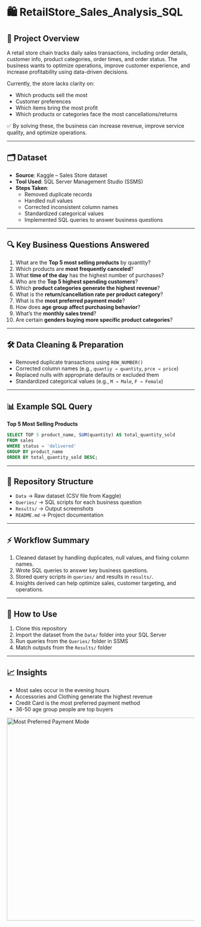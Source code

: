 # 🛍️ RetailStore_Sales_Analysis_SQL  

## 📌 Project Overview  
A retail store chain tracks daily sales transactions, including order details, customer info, product categories, order times, and order status. The business wants to optimize operations, improve customer experience, and increase profitability using data-driven decisions.  

Currently, the store lacks clarity on:  
- Which products sell the most  
- Customer preferences  
- Which items bring the most profit  
- Which products or categories face the most cancellations/returns

✅ By solving these, the business can increase revenue, improve service quality, and optimize operations.  

---

## 🗂️ Dataset  
- **Source**: Kaggle – Sales Store dataset  
- **Tool Used**: SQL Server Management Studio (SSMS)  
- **Steps Taken**:  
  - Removed duplicate records  
  - Handled null values  
  - Corrected inconsistent column names  
  - Standardized categorical values  
  - Implemented SQL queries to answer business questions  

---

## 🔍 Key Business Questions Answered  
1. What are the **Top 5 most selling products** by quantity?  
2. Which products are **most frequently canceled**?  
3. What **time of the day** has the highest number of purchases?  
4. Who are the **Top 5 highest spending customers**?  
5. Which **product categories generate the highest revenue**?  
6. What is the **return/cancellation rate per product category**?  
7. What is the **most preferred payment mode**?  
8. How does **age group affect purchasing behavior**?  
9. What’s the **monthly sales trend**?  
10. Are certain **genders buying more specific product categories**?  

---

## 🛠️ Data Cleaning & Preparation  
- Removed duplicate transactions using `ROW_NUMBER()`  
- Corrected column names (e.g., `quantiy → quantity`, `prce → price`)  
- Replaced nulls with appropriate defaults or excluded them  
- Standardized categorical values (e.g., `M → Male`, `F → Female`)  

---

## 📊 Example SQL Query  

**Top 5 Most Selling Products**  
```sql
SELECT TOP 5 product_name, SUM(quantity) AS total_quantity_sold
FROM sales
WHERE status = 'delivered'
GROUP BY product_name
ORDER BY total_quantity_sold DESC;
```

---

## 📂 Repository Structure
- `Data` → Raw dataset (CSV file from Kaggle)
- `Queries/` → SQL scripts for each business question  
- `Results/` → Output screenshots
- `README.md` → Project documentation

---

## ⚡ Workflow Summary
1. Cleaned dataset by handling duplicates, null values, and fixing column names.  
2. Wrote SQL queries to answer key business questions.  
3. Stored query scripts in `queries/` and results in `results/`.  
4. Insights derived can help optimize sales, customer targeting, and operations.


---

## 🚀 How to Use
1. Clone this repository  
2. Import the dataset from the `Data/` folder into your SQL Server  
3. Run queries from the `Queries/` folder in SSMS  
4. Match outputs from the `Results/` folder

---

## 📈 Insights
- Most sales occur in the evening hours  
- Accessories and Clothing generate the highest revenue  
- Credit Card is the most preferred payment method  
- 36-50 age group people are top buyers  

<img width="635" height="542" alt="Most Preferred Payment Mode" src="https://github.com/user-attachments/assets/ed2e4a18-6654-49cb-8676-f70cd200c708" />


